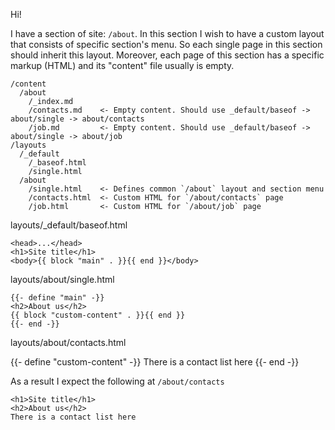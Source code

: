 Hi!

I have a section of site: `/about`.
In this section I wish to have a custom layout that consists of specific section's menu.
So each single page in this section should inherit this layout.
Moreover, each page of this section has a specific markup (HTML) and its "content" file usually is empty.

```
/content
  /about
    /_index.md
    /contacts.md    <- Empty content. Should use _default/baseof -> about/single -> about/contacts
    /job.md         <- Empty content. Should use _default/baseof -> about/single -> about/job
/layouts
  /_default
    /_baseof.html
    /single.html
  /about
    /single.html    <- Defines common `/about` layout and section menu
    /contacts.html  <- Custom HTML for `/about/contacts` page
    /job.html       <- Custom HTML for `/about/job` page
```

layouts/_default/baseof.html

```
<head>...</head>
<h1>Site title</h1>
<body>{{ block "main" . }}{{ end }}</body>
```

layouts/about/single.html

```
{{- define "main" -}}
<h2>About us</h2>
{{ block "custom-content" . }}{{ end }}
{{- end -}}
```

layouts/about/contacts.html

{{- define "custom-content" -}}
There is a contact list here
{{- end -}}

As a result I expect the following at `/about/contacts`

```
<h1>Site title</h1>
<h2>About us</h2>
There is a contact list here
```
